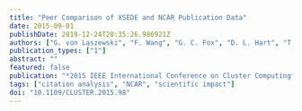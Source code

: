 ```yaml
---
title: "Peer Comparison of XSEDE and NCAR Publication Data"
date: 2015-09-01
publishDate: 2019-12-24T20:35:26.986921Z
authors: ["G. von Laszewski", "F. Wang", "G. C. Fox", "D. L. Hart", "T. R. Furlani", "R. L. DeLeon", "S. M. Gallo"]
publication_types: ["1"]
abstract: ""
featured: false
publication: "*2015 IEEE International Conference on Cluster Computing*"
tags: ["citation analysis", "NCAR", "scientific impact"]
doi: "10.1109/CLUSTER.2015.98"
---
```


